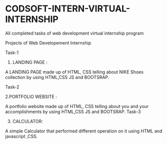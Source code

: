 # CODSOFT-INTERN-VIRTUAL-INTERNSHIP
All completed  tasks of web development virtual internship program

Projects of Web Developement Internship

Task-1

1. LANDING PAGE :
   
A LANDING PAGE made up of HTML, CSS telling about NIKE Shoes collection by using HTML,CSS JS and BOOTSRAP.

Task-2

2.PORTFOLIO WEBSITE :

A portfolio website made up of HTML, CSS telling about you and your accomplishments by using HTML,CSS JS and BOOTSRAP.
Task-3

3. CALCULATOR:
   
A simple Calculator that performed different operation on it using HTML and javascript ,CSS.
